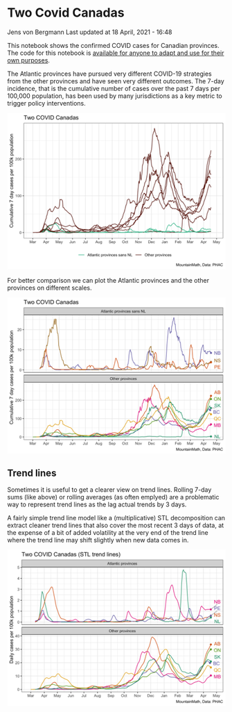 Two Covid Canadas
================
Jens von Bergmann
Last updated at 18 April, 2021 - 16:48

This notebook shows the confirmed COVID cases for Canadian provinces.
The code for this notebook is [available for anyone to adapt and use for
their own
purposes](https://github.com/mountainMath/BCCovidSnippets/blob/main/two_covid_canadas.Rmd).

The Atlantic provinces have pursued very different COVID-19 strategies
from the other provinces and have seen very different outcomes. The
7-day incidence, that is the cumulative number of cases over the past 7
days per 100,000 population, has been used by many jurisdictions as a
key metric to trigger policy interventions.

<img src="two_covid_canadas_files/figure-gfm/two-covid-canadas-overview-1.png" width="1050" />

For better comparison we can plot the Atlantic provinces and the other
provinces on different scales.

<img src="two_covid_canadas_files/figure-gfm/two-covid-canadas-1.png" width="1050" />

## Trend lines

Sometimes it is useful to get a clearer view on trend lines. Rolling
7-day sums (like above) or rolling averages (as often emplyed) are a
problematic way to represent trend lines as the lag actual trends by 3
days.

A fairly simple trend line model like a (multiplicative) STL
decomposition can extract cleaner trend lines that also cover the most
recent 3 days of data, at the expense of a bit of added volatility at
the very end of the trend line where the trend line may shift slightly
when new data comes in.

<img src="two_covid_canadas_files/figure-gfm/two-covid-canadas-trend-1.png" width="1050" />
